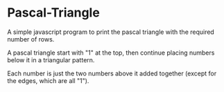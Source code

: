 Pascal-Triangle
===============
A simple javascript program to print the pascal triangle with the required number of rows.

A pascal triangle start with "1" at the top, then continue placing numbers below it in a triangular pattern. 

Each number is just the two numbers above it added together (except for the edges, which are all "1").
